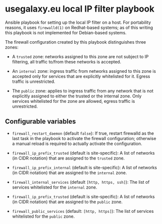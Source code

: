 # usegalaxy.eu local IP filter playbook

Ansible playbook for setting up the local IP filter on a host. For
portability reasons, it uses `firewalld(1)` on Redhat-based systems;
as of this writing this playbook is not implemented for Debian-based
systems.

The firewall configuration created by this playbook distinguishes
three zones:

- A `trusted` zone: networks assigned to this zone are not subject
  to IP filtering, all traffic to/from these networks is accepted.

- An `internal` zone: ingress traffic from networks assigned to
  this zone is accepted only for services that are explicitly
  whitelisted for it. Egress traffic is unrestricted.

- The `public` zone: applies to ingress traffic from any network
  that is not explicitly assigned to either the trusted or the
  internal zone. Only services whitelisted for the zone are
  allowed, egress traffic is unrestricted.

## Configurable variables

- `firewall_restart_daemon` (default `false`): If true, restart
  firewalld as the last task in the playbook to activate the
  firewall configuration; otherwise a manual reload is required
  to actually activate the configuration.

- `firewall_ip_prefix_trusted` (default is site-specific):
  A list of networks (in CIDR notation) that are assigned to
  the `trusted` zone.

- `firewall_ip_prefix_internal` (default is site-specific):
  A list of networks (in CIDR notation) that are assigned to
  the `internal` zone.

- `firewall_internal_services` (default `[http, https, ssh]`):
  The list of services whitelisted for the `internal` zone.

- `firewall_ip_prefix_trusted` (default is site-specific):
  A list of networks (in CIDR notation) that are assigned to
  the `public` zone.

- `firewall_public_services` (default: `[http, https]`):
  The list of services whitelisted for the `public` zone.


